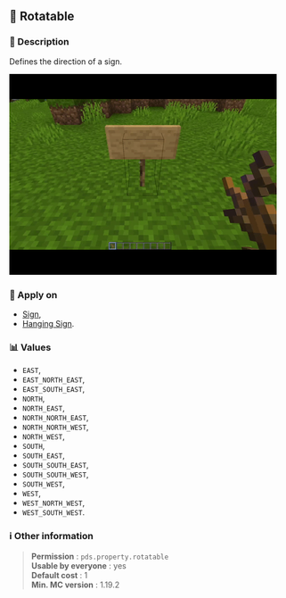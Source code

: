 ## :arrows_counterclockwise: Rotatable

### :memo: Description
Defines the direction of a sign.

![Demo of rotatable property](../../assets/properties/rotatable.gif ':size=90%')

### :dart: Apply on
- [Sign](https://minecraft.wiki/w/Sign),
- [Hanging Sign](https://minecraft.wiki/w/Hanging_Sign).

### :bar_chart: Values
- ``EAST``,
- ``EAST_NORTH_EAST``,
- ``EAST_SOUTH_EAST``,
- ``NORTH``,
- ``NORTH_EAST``,
- ``NORTH_NORTH_EAST``,
- ``NORTH_NORTH_WEST``,
- ``NORTH_WEST``,
- ``SOUTH``,
- ``SOUTH_EAST``,
- ``SOUTH_SOUTH_EAST``,
- ``SOUTH_SOUTH_WEST``,
- ``SOUTH_WEST``,
- ``WEST``,
- ``WEST_NORTH_WEST``,
- ``WEST_SOUTH_WEST``.

### :information_source: Other information

> **Permission** : ``pds.property.rotatable``<br>
> **Usable by everyone** : yes<br>
>  **Default cost** : 1<br>
>  **Min. MC version** : 1.19.2
